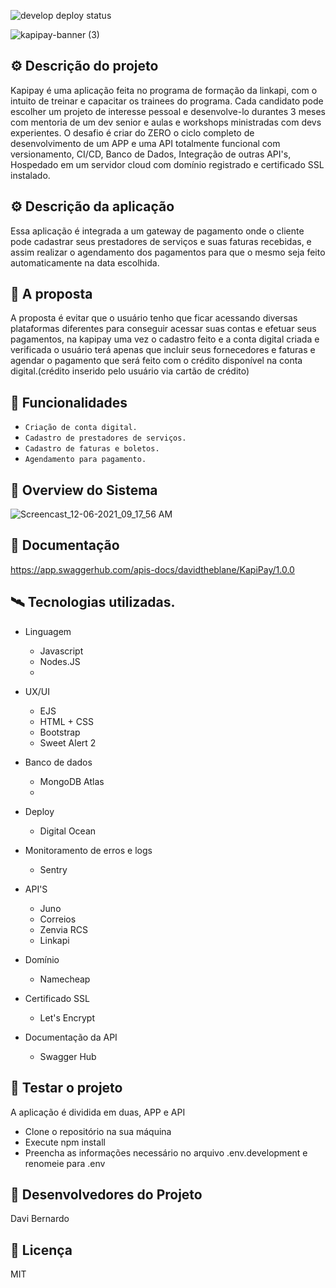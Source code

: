 ![develop deploy status](https://github.com/davidtheblane/KapiPay-Front/actions/workflows/develop_deploy.yml/badge.svg)

![kapipay-banner (3)](https://user-images.githubusercontent.com/42559009/144868668-e8344fdf-ea14-4009-8a28-252dca15c6be.png)

## ⚙️ Descrição do projeto
Kapipay é uma aplicação feita no programa de formação da linkapi, com o intuito de treinar e capacitar os trainees do programa. Cada candidato pode escolher um projeto de interesse pessoal e desenvolve-lo durantes 3 meses com mentoria de um dev senior e aulas e workshops ministradas com devs experientes. O desafio é criar do ZERO o ciclo completo de desenvolvimento de um APP e uma API totalmente funcional com versionamento, CI/CD, Banco de Dados, Integração de outras API's, Hospedado em um servidor cloud com domínio registrado e certificado SSL instalado.

## ⚙️ Descrição da aplicação
Essa aplicação é integrada a um gateway de pagamento onde o cliente pode cadastrar seus prestadores de serviços e suas faturas recebidas, e assim realizar o agendamento dos pagamentos para que o mesmo seja feito automaticamente na data escolhida.

## 📖 A proposta
A proposta é evitar que o usuário tenho que ficar acessando diversas plataformas diferentes para conseguir acessar suas contas e efetuar seus pagamentos, na kapipay uma vez o cadastro feito e a conta digital criada e verificada o usuário terá apenas que incluir seus fornecedores e faturas e agendar o pagamento que será feito com o crédito disponível na conta digital.(crédito inserido pelo usuário via cartão de crédito)

## 🔨 Funcionalidades
- `Criação de conta digital.`
- `Cadastro de prestadores de serviços.`
- `Cadastro de faturas e boletos.` 
- `Agendamento para pagamento.`

## 🎥 Overview do Sistema
![Screencast_12-06-2021_09_17_56 AM](https://user-images.githubusercontent.com/42559009/144866478-3448134f-6a89-4d49-98b8-d83691a1cef4.gif)

## 📑 Documentação
https://app.swaggerhub.com/apis-docs/davidtheblane/KapiPay/1.0.0

## 🛰️ Tecnologias utilizadas.
- Linguagem
  - Javascript
  - Nodes.JS
  - 
- UX/UI
  - EJS
  - HTML + CSS
  - Bootstrap
  - Sweet Alert 2
   
- Banco de dados
  - MongoDB Atlas
  - 
- Deploy
  - Digital Ocean
   
- Monitoramento de erros e logs
  - Sentry  
   
- API'S
  - Juno
  - Correios
  - Zenvia RCS
  - Linkapi

- Domínio 
  - Namecheap
   
- Certificado SSL
  - Let's Encrypt 
  
- Documentação da API
  - Swagger Hub 

## 🧪 Testar o projeto
A aplicação é dividida em duas, APP e API

- Clone o repositório na sua máquina
- Execute npm install
- Preencha as informações necessário no arquivo .env.development e renomeie para .env

## 🧔 Desenvolvedores do Projeto
Davi Bernardo

## 🧮 Licença
MIT
